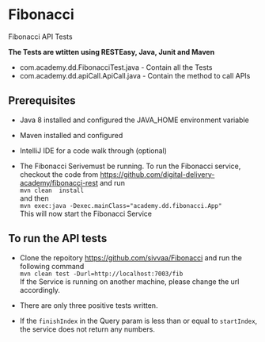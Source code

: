 # Fibonacci
Fibonacci API Tests

<b>The Tests are wtitten using RESTEasy, Java, Junit and Maven</b>
* com.academy.dd.FibonacciTest.java - Contain all the Tests
* com.academy.dd.apiCall.ApiCall.java - Contain the method to call APIs

## Prerequisites
* Java 8 installed and configured the JAVA_HOME environment variable
* Maven installed and configured
* IntelliJ IDE for a code walk through (optional)

* The Fibonacci Serivemust be running.
To run the Fibonacci service, checkout the code from https://github.com/digital-delivery-academy/fibonacci-rest and run <br> `mvn clean  install` <br>and then <br> `mvn exec:java -Dexec.mainClass="academy.dd.fibonacci.App"` <br>
This will now start the Fibonacci Service

## To run the API tests 
* Clone the repoitory https://github.com/sivvaa/Fibonacci and run the following command <br>`mvn clean test -Durl=http://localhost:7003/fib` <br>
  If the Service is running on another machine, please change the url accordingly.
* There are only three positive tests written.

* If the `finishIndex` in the Query param is less than or equal to `startIndex`, the service does not return any numbers.

